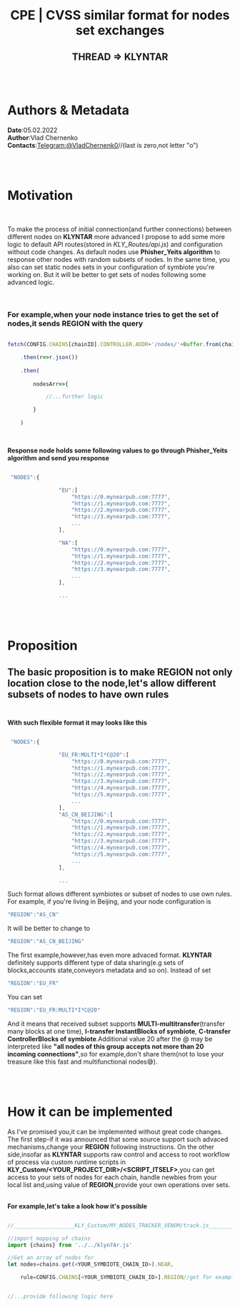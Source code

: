 <div align="center">

# CPE | CVSS similar format for nodes set exchanges
## THREAD => KLYNTAR

</div>

</br></br>

# <b>Authors & Metadata</b>

<b>Date</b>:05.02.2022</br>
<b>Author</b>:Vlad Chernenko</br>
<b>Contacts</b>:[Telegram:@VladChernenk0](https://t.me/Vlad_Chernenk0)//(last is zero,not letter "o")

</br></br>

# <b>Motivation</b>
</br>

To make the process of initial connection(and further connections) between different nodes on <b>KLYNTAR</b> more advanced I propose to add some more logic to default API routes(stored in <i>KLY_Routes/api.js</i>) and configuration without code changes. As default nodes use <b>Phisher_Yeits algorithm</b> to response other nodes with random subsets of nodes. In the same time, you also can set static nodes sets in your configuration of symbiote you're working on. But it will be better to get sets of nodes following some advanced logic.

</br>

### For example,when your node instance tries to get the set of nodes,it sends <b>REGION</b> with the query

```js

fetch(CONFIG.CHAINS[chainID].CONTROLLER.ADDR+'/nodes/'+Buffer.from(chainID,'base64').toString('hex')+'/'+CONFIG.CHAINS[chainID].REGION)

    .then(r=>r.json())
    
    .then(
                
        nodesArr=>{

            //...further logic

        }
    
    )

```

</br>

<b>Response node holds some following values to go through Phisher_Yeits algorithm and send you response</b>

```js

 "NODES":{

                "EU":[
                    "https://0.mynearpub.com:7777",
                    "https://1.mynearpub.com:7777",
                    "https://2.mynearpub.com:7777",
                    "https://3.mynearpub.com:7777",
                    ...
                ],

                "NA":[
                    "https://0.mynearpub.com:7777",
                    "https://1.mynearpub.com:7777",
                    "https://2.mynearpub.com:7777",
                    "https://3.mynearpub.com:7777",
                    ...
                ],

                ...


```
</br></br>

# <b>Proposition</b>

## The basic proposition is to make <b>REGION</b> not only location close to the node,let's allow different subsets of nodes to have own rules</br></br>

<b>With such flexible format it may looks like this</b>

```js

 "NODES":{

                "EU_FR:MULTI*I*C@20":[
                    "https://0.mynearpub.com:7777",
                    "https://1.mynearpub.com:7777",
                    "https://2.mynearpub.com:7777",
                    "https://3.mynearpub.com:7777",
                    "https://4.mynearpub.com:7777",
                    "https://5.mynearpub.com:7777",
                    ...
                ],
                "AS_CN_BEIJING":[
                    "https://0.mynearpub.com:7777",
                    "https://1.mynearpub.com:7777",
                    "https://2.mynearpub.com:7777",
                    "https://3.mynearpub.com:7777",
                    "https://4.mynearpub.com:7777",
                    "https://5.mynearpub.com:7777",
                    ...
                ],

                ...

```

Such format allows different symbiotes or subset of nodes to use own rules. For example, if you're living in Beijing, and your node configuration is</br>

```js
"REGION":"AS_CN"
```

It will be better to change to

```js
"REGION":"AS_CN_BEIJING"
```

The first example,however,has even more advaced format. <b>KLYNTAR</b> definitely supports different type of data sharing(e.g sets of blocks,accounts state,conveyors metadata and so on). Instead of set

```js
"REGION":"EU_FR"
```

You can set

```js
"REGION":"EU_FR:MULTI*I*C@20"
```

And it means that received subset supports <b>MULTI-multitransfer</b>(transfer many blocks at one time), <b>I-transfer InstantBlocks of symbiote</b>, <b>C-transfer ControllerBlocks of symbiote</b>.Additional value 20 after the @ may be interpreted like <b>"all nodes of this group accepts not more than 20 incoming connections"</b>,so for example,don't share them(not to lose your treasure like this fast and multifunctional nodes😅).

</br></br>

# <b>How it can be implemented</b>

As I've promised you,it can be implemented without great code changes. The first step-if it was announced that some source support such advaced mechanisms,change your <b>REGION</b> following instructions.
On the other side,insofar as <b>KLYNTAR</b> supports raw control and access to root workflow of process via custom runtime scripts in <b>KLY_Custom/<YOUR_PROJECT_DIR>/<SCRIPT_ITSELF></b>,you can get access to your sets of nodes for each chain, handle newbies from your local list and,using value of <b>REGION</b>,provide your own operations over sets.</br></br>

<b>For example,let's take a look how it's possible</b>

```js

//___________________KLY_Custom/MY_NODES_TRACKER_VENOM/track.js___________________

//import mapping of chains
import {chains} from '../../klyn74r.js'

//Get an array of nodes for 
let nodes=chains.get(<YOUR_SYMBIOTE_CHAIN_ID>).NEAR,

    rule=CONFIG.CHAINS[<YOUR_SYMBIOTE_CHAIN_ID>].REGION//get for example EU_FR:MULTI*I*C@20


//...provide following logic here

```